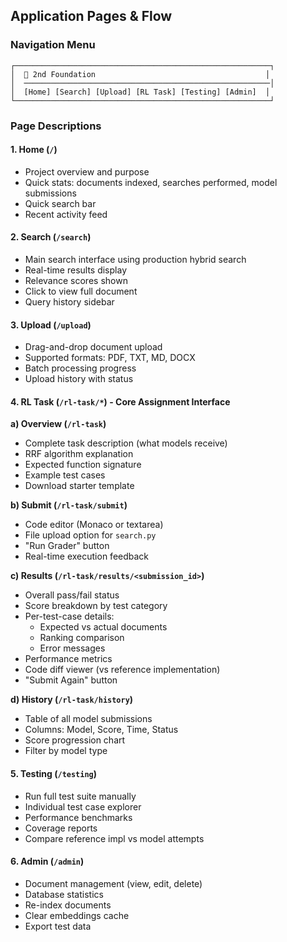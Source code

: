 ## Application Pages & Flow

### Navigation Menu

```
┌─────────────────────────────────────────────────────────┐
│  🔮 2nd Foundation                                      │
│  ───────────────────────────────────────────────────────│
│  [Home] [Search] [Upload] [RL Task] [Testing] [Admin]  │
└─────────────────────────────────────────────────────────┘
```

### Page Descriptions

#### 1. Home (`/`)
- Project overview and purpose
- Quick stats: documents indexed, searches performed, model submissions
- Quick search bar
- Recent activity feed

#### 2. Search (`/search`)
- Main search interface using production hybrid search
- Real-time results display
- Relevance scores shown
- Click to view full document
- Query history sidebar

#### 3. Upload (`/upload`)
- Drag-and-drop document upload
- Supported formats: PDF, TXT, MD, DOCX
- Batch processing progress
- Upload history with status

#### 4. RL Task (`/rl-task/*`) - **Core Assignment Interface**

**a) Overview (`/rl-task`)**
- Complete task description (what models receive)
- RRF algorithm explanation
- Expected function signature
- Example test cases
- Download starter template

**b) Submit (`/rl-task/submit`)**
- Code editor (Monaco or textarea)
- File upload option for `search.py`
- "Run Grader" button
- Real-time execution feedback

**c) Results (`/rl-task/results/<submission_id>`)**
- Overall pass/fail status
- Score breakdown by test category
- Per-test-case details:
  - Expected vs actual documents
  - Ranking comparison
  - Error messages
- Performance metrics
- Code diff viewer (vs reference implementation)
- "Submit Again" button

**d) History (`/rl-task/history`)**
- Table of all model submissions
- Columns: Model, Score, Time, Status
- Score progression chart
- Filter by model type

#### 5. Testing (`/testing`)
- Run full test suite manually
- Individual test case explorer
- Performance benchmarks
- Coverage reports
- Compare reference impl vs model attempts

#### 6. Admin (`/admin`)
- Document management (view, edit, delete)
- Database statistics
- Re-index documents
- Clear embeddings cache
- Export test data
